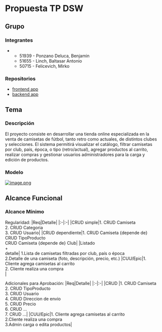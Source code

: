 # Propuesta TP DSW

## Grupo
### Integrantes
* -	51939 - Ponzano Deluca, Benjamin 
  -	51655 - Linch, Baltasar Antonio 
  -	50715 - Felicevich, Mirko 


### Repositorios
* [frontend app](http://hyperlinkToGihubOrGitlab)
* [backend app](https://github.com/BenjaPonzano/tp-backend-dsw.git)


## Tema
### Descripción
El proyecto consiste en desarrollar una tienda online especializada en la venta de camisetas de fútbol, tanto retro como actuales, de distintos clubes y selecciones. El sistema permitirá visualizar el catálogo, filtrar camisetas por club, país, época, o tipo (retro/actual), agregar productos al carrito, realizar compras y gestionar usuarios administradores para la carga y edición de productos.

### Modelo
[![image.png](https://i.postimg.cc/J7N9GPkP/image.png)](https://postimg.cc/JthTF3Kk)



## Alcance Funcional 

### Alcance Mínimo

Regularidad:
|Req|Detalle|
|:-|:-|
|CRUD simple|1. CRUD Camiseta<br>2. CRUD Categoria<br>3. CRUD Usuario|
|CRUD dependiente|1. CRUD Camiseta {depende de} CRUD TipoProducto<br>CRUD Camiseta {depende de}  Club|
|Listado<br>+<br>detalle| 1.Lista de camisetas filtradas por club, país o época<br> 2.Detalle de una camiseta (foto, descripción, precio, etc.)
|CUU/Epic|1. Cliente agrega camisetas al carrito<br>2. Cliente realiza una compra<br>|


Adicionales para Aprobación:
|Req|Detalle|
|:-|:-|
|CRUD |1. CRUD Camiseta<br>2. CRUD TipoProducto<br>3. CRUD Usuario<br>4. CRUD Direccion de envio<br>5. CRUD Precio<br>6. CRUD ...<br>7. CRUD ...|
|CUU/Epic|1. Cliente agrega camisetas al carrito<br>2.Cliente realiza una compra<br>3.Admin carga o edita productos|


